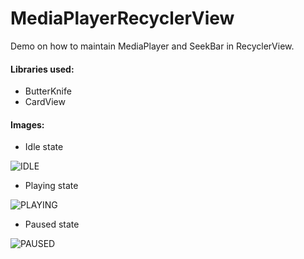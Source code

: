 # MediaPlayerRecyclerView
Demo on how to maintain MediaPlayer and SeekBar in RecyclerView.

#### Libraries used:
- ButterKnife
- CardView

#### Images:

- Idle state

![IDLE](https://github.com/activesince93/RecyclerViewMeidaPlayer/blob/master/screens/idle.png)

- Playing state

![PLAYING](https://github.com/activesince93/RecyclerViewMeidaPlayer/blob/master/screens/playing.png)

- Paused state

![PAUSED](https://github.com/activesince93/RecyclerViewMeidaPlayer/blob/master/screens/paused.png)